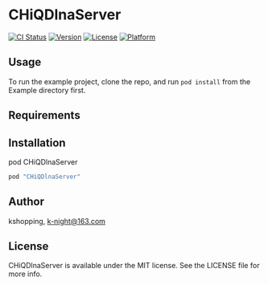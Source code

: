 # CHiQDlnaServer

[![CI Status](http://img.shields.io/travis/kshopping/CHiQDlnaServer.svg?style=flat)](https://travis-ci.org/kshopping/CHiQDlnaServer)
[![Version](https://img.shields.io/cocoapods/v/CHiQDlnaServer.svg?style=flat)](http://cocoapods.org/pods/CHiQDlnaServer)
[![License](https://img.shields.io/cocoapods/l/CHiQDlnaServer.svg?style=flat)](http://cocoapods.org/pods/CHiQDlnaServer)
[![Platform](https://img.shields.io/cocoapods/p/CHiQDlnaServer.svg?style=flat)](http://cocoapods.org/pods/CHiQDlnaServer)

## Usage

To run the example project, clone the repo, and run `pod install` from the Example directory first.

## Requirements

## Installation

pod CHiQDlnaServer 

```ruby
pod "CHiQDlnaServer"
```

## Author

kshopping, k-night@163.com

## License

CHiQDlnaServer is available under the MIT license. See the LICENSE file for more info.
